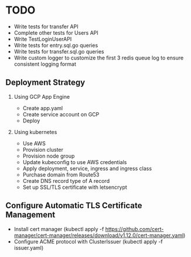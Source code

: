 # TODO

- Write tests for transfer API
- Complete other tests for Users API
- Write TestLoginUserAPI
- Write tests for entry.sql.go queries
- Write tests for transfer.sql.go queries
- Write custom logger to customize the first 3 redis queue log to ensure consistent logging format

## Deployment Strategy

1. Using GCP App Engine

   - Create app.yaml
   - Create service account on GCP
   - Deploy

2. Using kubernetes
   - Use AWS
   - Provision cluster
   - Provision node group
   - Update kubeconfig to use AWS credentials
   - Apply deployment, service, ingress and ingress class
   - Purchase domain from Route53
   - Create DNS record type of A record
   - Set up SSL/TLS certificate with letsencrypt

## Configure Automatic TLS Certificate Management

- Install cert manager (kubectl apply -f https://github.com/cert-manager/cert-manager/releases/download/v1.12.0/cert-manager.yaml)
- Configure ACME protocol with ClusterIssuer (kubectl apply -f issuer.yaml)
